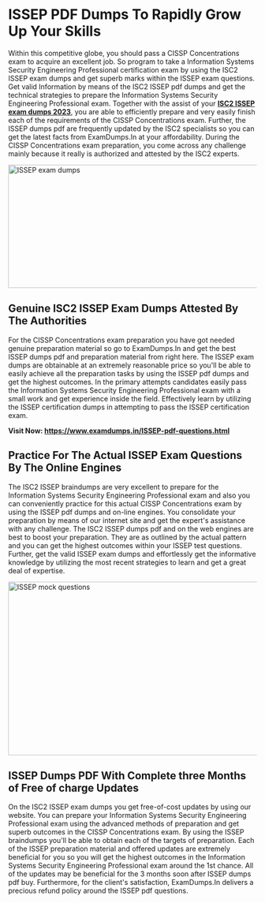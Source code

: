 <h1><strong>ISSEP PDF Dumps To Rapidly Grow Up Your Skills</strong></h1>
<p>Within this competitive globe, you should pass a CISSP Concentrations exam to acquire an excellent job. So program to take a Information Systems Security Engineering Professional certification exam by using the ISC2 ISSEP exam dumps and get superb marks within the ISSEP exam questions. Get valid Information by means of the ISC2 ISSEP pdf dumps and get the technical strategies to prepare the Information Systems Security Engineering Professional exam. Together with the assist of your <strong><a href="https://www.examdumps.in/ISSEP-pdf-questions.html">ISC2 ISSEP exam dumps 2023</a></strong>, you are able to efficiently prepare and very easily finish each of the requirements of the CISSP Concentrations exam. Further, the ISSEP dumps pdf are frequently updated by the ISC2 specialists so you can get the latest facts from ExamDumps.In at your affordability. During the CISSP Concentrations exam preparation, you come across any challenge mainly because it really is authorized and attested by the ISC2 experts.</p>
<p><img src="https://i.ibb.co/zxJwW90/Copy-of-Online-Classes-Twitter-header-post-Made-with-Poster-My-Wall-1.png" alt="ISSEP exam dumps" width="750" height="250" /></p>
<h2><strong>Genuine ISC2 ISSEP Exam Dumps Attested By The Authorities</strong></h2>
<p>For the CISSP Concentrations exam preparation you have got needed genuine preparation material so go to ExamDumps.In and get the best ISSEP dumps pdf and preparation material from right here. The ISSEP exam dumps are obtainable at an extremely reasonable price so you'll be able to easily achieve all the preparation tasks by using the ISSEP pdf dumps and get the highest outcomes. In the primary attempts candidates easily pass the Information Systems Security Engineering Professional exam with a small work and get experience inside the field. Effectively learn by utilizing the ISSEP certification dumps in attempting to pass the ISSEP certification exam.</p>
<p><strong>Visit Now:&nbsp;<a href="https://www.examdumps.in/ISSEP-pdf-questions.html">https://www.examdumps.in/ISSEP-pdf-questions.html</a></strong></p>
<h2><strong>Practice For The Actual ISSEP Exam Questions By The Online Engines</strong></h2>
<p>The ISC2 ISSEP braindumps are very excellent to prepare for the Information Systems Security Engineering Professional exam and also you can conveniently practice for this actual CISSP Concentrations exam by using the ISSEP pdf dumps and on-line engines. You consolidate your preparation by means of our internet site and get the expert's assistance with any challenge. The ISC2 ISSEP dumps pdf and on the web engines are best to boost your preparation. They are as outlined by the actual pattern and you can get the highest outcomes within your ISSEP test questions. Further, get the valid ISSEP exam dumps and effortlessly get the informative knowledge by utilizing the most recent strategies to learn and get a great deal of expertise.</p>
<p><a href="https://www.examdumps.in/ISSEP-pdf-questions.html"><img src="https://i.ibb.co/QkNtdwY/Copy-of-Zoom-Online-Classes-Facebook-Share-Po-Made-with-Poster-My-Wall-1.jpg" alt="ISSEP mock questions" width="670" height="352" /></a></p>
<h2><strong>ISSEP Dumps PDF With Complete three Months of Free of charge Updates</strong></h2>
<p>On the ISC2 ISSEP exam dumps you get free-of-cost updates by using our website. You can prepare your Information Systems Security Engineering Professional exam using the advanced methods of preparation and get superb outcomes in the CISSP Concentrations exam. By using the ISSEP braindumps you'll be able to obtain each of the targets of preparation. Each of the ISSEP preparation material and offered updates are extremely beneficial for you so you will get the highest outcomes in the Information Systems Security Engineering Professional exam around the 1st chance. All of the updates may be beneficial for the 3 months soon after ISSEP dumps pdf buy. Furthermore, for the client's satisfaction, ExamDumps.In delivers a precious refund policy around the ISSEP pdf questions.</p>
